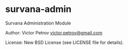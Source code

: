 survana-admin
===========

Survana Administration Module

Author: Victor Petrov <victor.petrov@gmail.com>

License: New BSD License (see LICENSE file for details).
